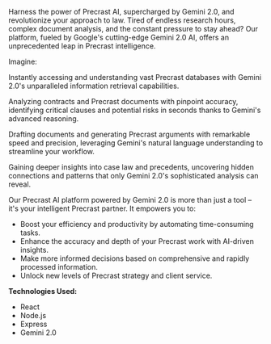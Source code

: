 Harness the power of Precrast AI, supercharged by Gemini 2.0, and revolutionize your approach to law. Tired of endless research hours, complex document analysis, and the constant pressure to stay ahead? Our platform, fueled by Google's cutting-edge Gemini 2.0 AI, offers an unprecedented leap in Precrast intelligence.

Imagine:

Instantly accessing and understanding vast Precrast databases with Gemini 2.0's unparalleled information retrieval capabilities.

Analyzing contracts and Precrast documents with pinpoint accuracy, identifying critical clauses and potential risks in seconds thanks to Gemini's advanced reasoning.

Drafting documents and generating Precrast arguments with remarkable speed and precision, leveraging Gemini's natural language understanding to streamline your workflow.

Gaining deeper insights into case law and precedents, uncovering hidden connections and patterns that only Gemini 2.0's sophisticated analysis can reveal.

Our Precrast AI platform powered by Gemini 2.0 is more than just a tool – it's your intelligent Precrast partner. It empowers you to:

*   Boost your efficiency and productivity by automating time-consuming tasks.
*   Enhance the accuracy and depth of your Precrast work with AI-driven insights.
*   Make more informed decisions based on comprehensive and rapidly processed information.
*   Unlock new levels of Precrast strategy and client service.

**Technologies Used:**

*   React
*   Node.js
*   Express
*   Gemini 2.0
